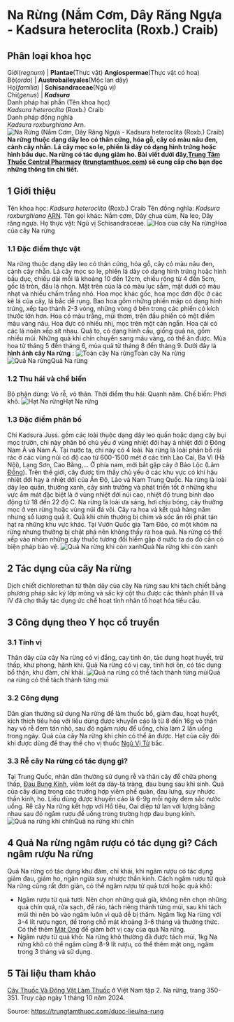 # Na Rừng (Nắm Cơm, Dây Răng Ngựa - Kadsura heteroclita (Roxb.) Craib)

Phân loại khoa học  
---  
Giới(_regnum_) |  **Plantae**(Thực vật) **Angiospermae**(Thực vật có hoa)  
Bộ(_ordo_) | **Austrobaileyales**(Mộc lan dây)  
Họ(_familia_) | **Schisandraceae**(Ngũ vị)  
Chi(_genus_) | **_Kadsura_**  
Danh pháp hai phần (Tên khoa học)  
_Kadsura heteroclita_ (Roxb.) Craib  
Danh pháp đồng nghĩa  
_Kadsura roxburghiana_ Arn.  
![Na Rừng \(Nắm Cơm, Dây Răng Ngựa - Kadsura heteroclita \(Roxb.\) Craib\)](https://trungtamthuoc.com/images/others/cay-na-rung-3034.jpg)
**Na rừng thuộc dạng dây leo có thân cứng, hóa gỗ, cây có màu nâu đen, cành cây nhẵn. Lá cây mọc so le, phiến lá dày có dạng hình trứng hoặc hình bầu dục. Na rừng có tác dụng giảm ho. Bài viết dưới đây,[Trung Tâm Thuốc Central Pharmacy](https://trungtamthuoc.com/ "Trung Tâm Thuốc Central Pharmacy") ([trungtamthuoc.com](https://trungtamthuoc.com/ "trungtamthuoc.com")) sẽ cung cấp cho bạn đọc những thông tin chi tiết.**
##  1 Giới thiệu
Tên khoa học: _Kadsura heteroclita_ (Roxb.) Craib
Tên đồng nghĩa: _Kadsura roxburghiana_ [ARN](https://trungtamthuoc.com/hoat-chat/rna "ARN").
Tên gọi khác: Nắm cơm, Dây chua cùm, Na leo, Dây răng ngựa.
Họ thực vật: Ngũ vị Schisandraceae.
![Hoa của cây Na rừng](https://trungtamthuoc.com/images/item/cay-na-rung-0.jpg)Hoa của cây Na rừng
### 1.1 Đặc điểm thực vật
Na rừng thuộc dạng dây leo có thân cứng, hóa gỗ, cây có màu nâu đen, cành cây nhẵn.
Lá cây mọc so le, phiến lá dày có dạng hình trứng hoặc hình bầu dục, chiều dài mỗi là khoảng 10 đến 12cm, chiều rộng từ 4 đến 5cm, gốc lá tròn, đầu lá nhọn. Mặt trên của lá có màu lục sẫm, mặt dưới có màu nhạt và nhiều chấm trắng nhỏ.
Hoa mọc khác gốc, hoa mọc đơn độc ở các kẽ lá của cây, lá bắc dễ rụng. Bao hoa gồm những phiến mập có dạng hình trứng, xếp tạo thành 2-3 vòng, những vòng ở bên trong các phiến có kích thước lớn hơn. Hoa có màu trắng, mùi thơm, trên đầu phiến có một điểm màu vàng nâu. Hoa đực có nhiều nhị, mọc trên một cán ngắn. Hoa cái có các lá noãn xếp sít nhau.
Quả to, có dạng hình cầu, giống quả na, gồm nhiều múi. Những quả khi chín chuyển sang màu vàng, có thể ăn được.
Mùa hoa từ tháng 5 đến tháng 6, mùa quả từ tháng 8 đến tháng 9.
Dưới đây là **hình ảnh cây Na rừng** :
![Toàn cây Na rừng](https://trungtamthuoc.com/images/item/cay-na-rung-6.jpg)Toàn cây Na rừng![Quả Na rừng](https://trungtamthuoc.com/images/item/cay-na-rung-1.jpg)Quả Na rừng
### 1.2 Thu hái và chế biến
Bộ phận dùng: Vỏ rễ, vỏ thân.
Thời điểm thu hái: Quanh năm.
Chế biến: Phơi khô.
![Hạt Na rừng](https://trungtamthuoc.com/images/item/cay-na-rung-5.jpg)Hạt Na rừng
### 1.3 Đặc điểm phân bố
Chi Kadsura Juss. gồm các loài thuộc dạng dây leo quấn hoặc dạng cây bụi mọc trườn, chi này phân bố chủ yếu ở vùng nhiệt đới hay á nhiệt đới ở Đông Nam Á và Nam Á. Tại nước ta, chi này có 4 loài. Na rừng là loài phân bố rải rác ở các vùng núi có độ cao từ 600-1500 mét ở các tỉnh Lào Cai, Ba Vì (Hà Nội), Lạng Sơn, Cao Bằng,... Ở phía nam, mới bắt gặp cây ở Bảo Lộc (Lâm [Đồng](https://trungtamthuoc.com/hoat-chat/dong "Đồng")). Trên thế giới, cây được tìm thấy chủ yếu ở các khu vực có khí hậu nhiệt đới hay á nhiệt đới của Ấn Độ, Lào và Nam Trung Quốc.
Na rừng là loài dây leo quấn, thường xanh, cây sinh trưởng và phát triển tốt ở những khu vực ẩm mát đặc biệt là ở vùng nhiệt đới núi cao, nhiệt độ trung bình dao động từ 18 đến 22 độ C. Na rừng là loài ưa sáng, hơi chịu bóng, cây thường mọc ở ven rừng hoặc vùng núi đá vôi. Cây ra hoa và kết quả hàng năm nhưng số lượng quả ít. Quả khi chín thường bị chim và sóc ăn rồi phát tán hạt ra những khu vực khác. Tại Vườn Quốc gia Tam Đảo, có một khóm na rừng nhưng thường bị chặt phá nên không thấy ra hoa quả.
Na rừng có thể xếp vào nhóm những cây thuốc tương đối hiếm gặp ở nước ta do đó cần có biện pháp bảo vệ.
![Quả Na rừng khi còn xanh](https://trungtamthuoc.com/images/item/cay-na-rung-2.jpg)Quả Na rừng khi còn xanh
##  2 Tác dụng của cây Na rừng
Dịch chiết dichlorethan từ thân dây của cây Na rừng sau khi tách chiết bằng phương pháp sắc ký lớp mỏng và sắc ký cột thu được các thành phần III và IV đã cho thấy tác dụng ức chế hoạt tính nhân tố hoạt hóa tiểu cầu.
##  3 Công dụng theo Y học cổ truyền
### 3.1 Tính vị
Thân dây của cây Na rừng có vị đắng, cay tính ôn, tác dụng hoạt huyết, trừ thấp, khư phong, hành khí.
Quả Na rừng có vị cay, tính hơi ôn, có tác dụng bổ thận, khư đàm, chỉ khái.
![Quả na rừng có thể tách thành từng múi](https://trungtamthuoc.com/images/item/cay-na-rung-3.jpg)Quả na rừng có thể tách thành từng múi
### 3.2 Công dụng
Dân gian thường sử dụng Na rừng để làm thuốc bổ, giảm đau, hoạt huyết, kích thích tiêu hóa với liều dùng được khuyến cáo là từ 8 đến 16g vỏ thân hay vỏ rễ đem tán nhỏ, sau đó ngâm rượu để uống, chia làm 2 lần uống trong ngày.
Quả của cây Na rừng khi chín có thể ăn được. Hạt của cây đôi khi được dùng để thay thế cho vị thuốc [Ngũ Vị Tử](https://trungtamthuoc.com/duoc-lieu/ngu-vi-tu "Ngũ Vị Tử") bắc.
### 3.3 Rễ cây Na rừng có tác dụng gì?
Tại Trung Quốc, nhân dân thường sử dụng rễ và thân cây để chữa phong thấp, [Đau Bụng Kinh](https://trungtamthuoc.com/bai-viet/cach-dau-bung-kinh-va-phong-tranh-dau-bung-kinh "Đau Bụng Kinh"), viêm loét dạ dày-tá tràng, đau bụng sau khi sinh. Quả của cây dùng trong các trường hợp viêm phế quản, đau lưng, suy nhược thần kinh, ho. Liều dùng được khuyến cáo là 6-9g mỗi ngày đem sắc nước uống. Rễ cây Na rừng kết hợp với Hồ tiêu, Oai diệp tử lan với lượng bằng nhau sau đó ngâm rượu để uống trong trường hợp đau bụng kinh.
![Quả na rừng khi chín](https://trungtamthuoc.com/images/item/cay-na-rung-4.jpg)Quả na rừng khi chín
##  4 Quả Na rừng ngâm rượu có tác dụng gì? Cách ngâm rượu Na rừng
Quả Na rừng có tác dụng khư đàm, chỉ khái, khi ngâm rượu có tác dụng giảm đau, giảm ho, ngăn ngừa suy nhược thần kinh.
Cách ngâm rượu từ quả Na rừng cũng rất đơn giản, có thể ngâm rượu từ quả tươi hoặc quả khô:
  * Ngâm rượu từ quả tươi: Nên chọn những quả già, không nên chọn những quả chín quá, rửa sạch, để ráo, tách riêng thành từng múi, sau khi tách múi thì nên bỏ vào ngâm luôn vì quả dễ bị thâm. Ngâm 1kg Na rừng với 3-4 lít rượu ngon, để trong chỗ mát khoảng 3-6 tháng và thưởng thức. Có thể thêm [Mật Ong](https://trungtamthuoc.com/duoc-lieu/mat-ong "Mật Ong") để giảm bớt vị cay của quả Na rừng.
  * Ngâm rượu từ quả khô: Na rừng khô thường đã được tách múi, 1kg Na rừng khô có thể ngâm cùng 8-9 lít rượu, có thể thêm mật ong, ngâm trong 3 tháng và sử dụng.


##  5 Tài liệu tham khảo
[Cây Thuốc Và Động Vật Làm Thuốc](https://trungtamthuoc.com/bai-viet/doc-online-va-tai-mien-phi-pdf-sach-cay-thuoc-va-dong-vat-lam-thuoc-o-viet-nam "Cây Thuốc Và Động Vật Làm Thuốc") ở Việt Nam tập 2. Na rừng, trang 350-351. Truy cập ngày 1 tháng 10 năm 2024.


Source: https://trungtamthuoc.com/duoc-lieu/na-rung